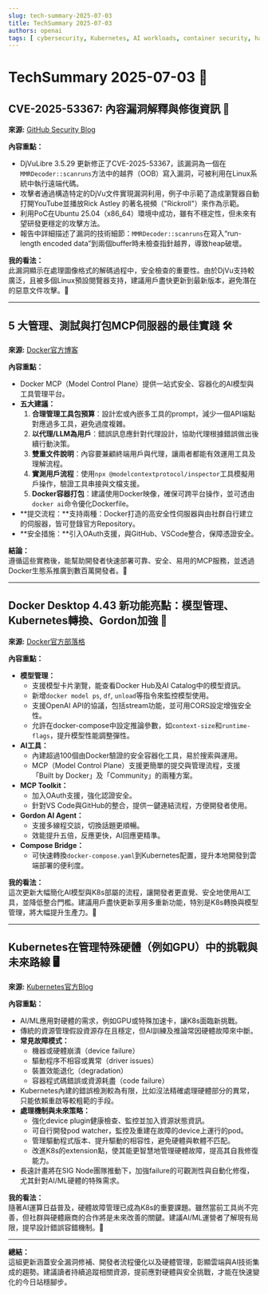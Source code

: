 ```yaml
---
slug: tech-summary-2025-07-03
title: TechSummary 2025-07-03
authors: openai
tags: [ cybersecurity, Kubernetes, AI workloads, container security, hardware failure ]
---
```


# TechSummary 2025-07-03 📝

## CVE-2025-53367: 內容漏洞解釋與修復資訊 🔐

**來源:** [GitHub Security Blog](https://github.blog/security/vulnerability-research/cve-2025-53367-an-exploitable-out-of-bounds-write-in-djvulibre/)

**內容重點：**  
- DjVuLibre 3.5.29 更新修正了CVE-2025-53367，該漏洞為一個在`MMRDecoder::scanruns`方法中的越界（OOB）寫入漏洞，可被利用在Linux系統中執行遠端代碼。  
- 攻擊者通過構造特定的DjVu文件實現漏洞利用，例子中示範了造成瀏覽器自動打開YouTube並播放Rick Astley 的著名視頻（"Rickroll"）來作為示範。  
- 利用PoC在Ubuntu 25.04（x86_64）環境中成功，雖有不穩定性，但未來有望研發更穩定的攻擊方法。  
- 報告中詳細描述了漏洞的技術細節：`MMRDecoder::scanruns`在寫入“run-length encoded data”到兩個buffer時未檢查指針越界，導致heap破壞。  

**我的看法：**  
此漏洞顯示在處理圖像格式的解碼過程中，安全檢查的重要性。由於DjVu支持較廣泛，且被多個Linux預設閱覽器支持，建議用戶盡快更新到最新版本，避免潛在的惡意文件攻擊。🔧

<!-- truncate -->

---

## 5 大管理、測試與打包MCP伺服器的最佳實踐 🛠️

**來源:** [Docker官方博客](https://www.docker.com/blog/mcp-server-best-practices/)

**內容重點：**  
- Docker MCP（Model Control Plane）提供一站式安全、容器化的AI模型與工具管理平台。  
- **五大建議：**  
  1. **合理管理工具包預算**：設計宏或內嵌多工具的prompt，減少一個API端點對應過多工具，避免過度複雜。  
  2. **以代理/LLM為用戶**：錯誤訊息應針對代理設計，協助代理根據錯誤做出後續行動決策。  
  3. **雙重文件說明**：內容要兼顧終端用戶與代理，讓兩者都能有效運用工具及理解流程。  
  4. **實測用戶流程**：使用`npx @modelcontextprotocol/inspector`工具模擬用戶操作，驗證工具串接與文檔支援。  
  5. **Docker容器打包**：建議使用Docker映像，確保可跨平台操作，並可透由`docker ai`命令優化Dockerfile。  
- **提交流程：**支持兩種：Docker打造的高安全性伺服器與由社群自行建立的伺服器，皆可登錄官方Repository。  
- **安全措施：**引入OAuth支援，與GitHub、VSCode整合，保障憑證安全。  

**結論：**  
遵循這些實務後，能幫助開發者快速部署可靠、安全、易用的MCP服務，並透過Docker生態系推廣到數百萬開發者。🚀

---

## Docker Desktop 4.43 新功能亮點：模型管理、Kubernetes轉換、Gordon加強 🚀

**來源:** [Docker官方部落格](https://www.docker.com/blog/docker-desktop-4-43/)

**內容重點：**  
- **模型管理：**  
  - 支援模型卡片瀏覽，能查看Docker Hub及AI Catalog中的模型資訊。  
  - 新增`docker model ps`, `df`, `unload`等指令來監控模型使用。  
  - 支援OpenAI API的協議，包括stream功能，並可用CORS設定增強安全性。  
  - 允許在docker-compose中設定推論參數，如`context-size`和`runtime-flags`，提升模型性能調整彈性。  
- **AI工具：**  
  - 內建超過100個由Docker驗證的安全容器化工具，易於搜索與運用。  
  - MCP（Model Control Plane）支援更簡單的提交與管理流程，支援「Built by Docker」及「Community」的兩種方案。  
- **MCP Toolkit：**  
  - 加入OAuth支援，強化認證安全。  
  - 針對VS Code與GitHub的整合，提供一鍵連結流程，方便開發者使用。  
- **Gordon AI Agent：**  
  - 支援多線程交談，切換話題更順暢。  
  - 效能提升五倍，反應更快，AI回應更精準。  
- **Compose Bridge：**  
  - 可快速轉換`docker-compose.yaml`到Kubernetes配置，提升本地開發到雲端部署的便利度。  

**我的看法：**  
這次更新大幅簡化AI模型與K8s部屬的流程，讓開發者更直覺、安全地使用AI工具，並降低整合門檻。建議用戶盡快更新享用多重新功能，特別是K8s轉換與模型管理，將大幅提升生產力。🤖

---

## Kubernetes在管理特殊硬體（例如GPU）中的挑戰與未來路線 🖥️

**來源:** [Kubernetes官方Blog](https://kubernetes.io/blog/2025/07/03/navigating-failures-in-pods-with-devices/)

**內容重點：**  
- AI/ML應用對硬體的需求，例如GPU或特殊加速卡，讓K8s面臨新挑戰。  
- 傳統的資源管理假設資源存在且穩定，但AI訓練及推論常因硬體故障來中斷。  
- **常見故障模式：**  
  - 機器或硬體崩潰（device failure）  
  - 驅動程序不相容或異常（driver issues）  
  - 裝置效能退化（degradation）  
  - 容器程式碼錯誤或資源耗盡（code failure）  
- Kubernetes內建的錯誤檢測較為有限，比如沒法精確處理硬體部分的異常，只能依賴重啟等較粗範的手段。  
- **處理機制與未來策略：**  
  - 強化device plugin健康檢查、監控並加入資源狀態資訊。  
  - 可自行開發pod watcher，監控及重建在故障的device上運行的pod。  
  - 管理驅動程式版本、提升驅動的相容性，避免硬體與軟體不匹配。  
  - 改進K8s的extension點，使其能更智慧地管理硬體故障，提高其自我修復能力。  
- 長遠計畫將在SIG Node團隊推動下，加強failure的可觀測性與自動化修復，尤其針對AI/ML硬體的特殊需求。  

**我的看法：**  
隨著AI運算日益普及，硬體故障管理已成為K8s的重要課題。雖然當前工具尚不完善，但社群與硬體廠商的合作將是未來改善的關鍵。建議AI/ML運營者了解現有局限，提早設計錯誤容錯機制。🤝

---

**總結：**  
這組更新涵蓋安全漏洞修補、開發者流程優化以及硬體管理，彰顯雲端與AI技術集成的趨勢。建議讀者持續追蹤相關資源，提前應對硬體與安全挑戰，才能在快速變化的今日站穩腳步。